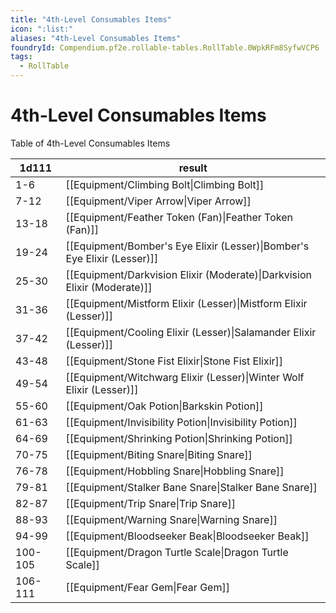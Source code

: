 ```yaml
---
title: "4th-Level Consumables Items"
icon: ":list:"
aliases: "4th-Level Consumables Items"
foundryId: Compendium.pf2e.rollable-tables.RollTable.0WpkRFm8SyfwVCP6
tags:
  - RollTable
---
```


# 4th-Level Consumables Items
Table of 4th-Level Consumables Items

| 1d111 | result |
|------|--------|
| 1-6 | [[Equipment/Climbing Bolt\|Climbing Bolt]] |
| 7-12 | [[Equipment/Viper Arrow\|Viper Arrow]] |
| 13-18 | [[Equipment/Feather Token (Fan)\|Feather Token (Fan)]] |
| 19-24 | [[Equipment/Bomber's Eye Elixir (Lesser)\|Bomber's Eye Elixir (Lesser)]] |
| 25-30 | [[Equipment/Darkvision Elixir (Moderate)\|Darkvision Elixir (Moderate)]] |
| 31-36 | [[Equipment/Mistform Elixir (Lesser)\|Mistform Elixir (Lesser)]] |
| 37-42 | [[Equipment/Cooling Elixir (Lesser)\|Salamander Elixir (Lesser)]] |
| 43-48 | [[Equipment/Stone Fist Elixir\|Stone Fist Elixir]] |
| 49-54 | [[Equipment/Witchwarg Elixir (Lesser)\|Winter Wolf Elixir (Lesser)]] |
| 55-60 | [[Equipment/Oak Potion\|Barkskin Potion]] |
| 61-63 | [[Equipment/Invisibility Potion\|Invisibility Potion]] |
| 64-69 | [[Equipment/Shrinking Potion\|Shrinking Potion]] |
| 70-75 | [[Equipment/Biting Snare\|Biting Snare]] |
| 76-78 | [[Equipment/Hobbling Snare\|Hobbling Snare]] |
| 79-81 | [[Equipment/Stalker Bane Snare\|Stalker Bane Snare]] |
| 82-87 | [[Equipment/Trip Snare\|Trip Snare]] |
| 88-93 | [[Equipment/Warning Snare\|Warning Snare]] |
| 94-99 | [[Equipment/Bloodseeker Beak\|Bloodseeker Beak]] |
| 100-105 | [[Equipment/Dragon Turtle Scale\|Dragon Turtle Scale]] |
| 106-111 | [[Equipment/Fear Gem\|Fear Gem]] |
